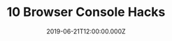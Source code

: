 ---
title: 10 Browser Console Hacks
description: ""
category: "JavaScript"
tags:
    - "Javascript"
    - "Web Development"
date: "2019-06-21T12:00:00.000Z"
path: "https://www.regexseo.com/blog/10-browser-console-hacks/"
image: "/images/posts/10-browser-console-hacks/featured.jpg"
draft: false
source: "external"
---